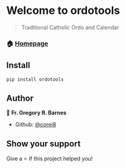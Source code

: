 # Welcome to ordotools

> Traditional Catholic Ordo and Calendar

### 🏠 [Homepage](https://ordo.media/)

## Install

```sh
pip install ordotools
```

## Author

👤 **Fr. Gregory R. Barnes**

* Github: [@corei8](https://github.com/corei8)

## Show your support

Give a ⭐️ if this project helped you!
